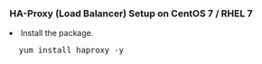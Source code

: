 <h3> HA-Proxy (Load Balancer) Setup on CentOS 7 / RHEL 7 </h3
<ol>
  <li>Install the package.</li>
  <pre>
  yum install haproxy -y
  </pre>
</ol>

